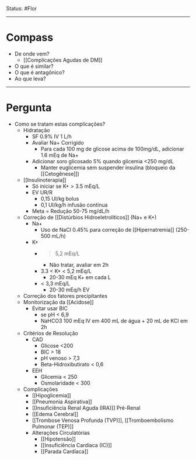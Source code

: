 Status: #Flor 

---
# Compass
- De onde vem?
	- [[Complicações Agudas de DM]]
- O que é similar?
- O que é antagônico?
- Ao que leva?

----
# Pergunta
- Como se tratam estas complicações?
	- Hidratação
		- SF 0.9% IV 1 L/h 
		- Avaliar Na+ Corrigido
			- Para cada 100 mg de glicose acima de 100mg/dL, adicionar 1.6 mEq de Na+ 
		- Adicionar soro glicosado 5% quando glicemia <250 mg/dL
			- Manter euglicemia sem suspender insulina (bloqueio da [[Cetogênese]])
	- [[Insulinoterapia]]
		- Só iniciar se K+ > 3.5 mEq/L
		- EV UR/R
			- 0,15 UI/kg bolus
			- 0,1 UI/kg/h infusão contínua
		- Meta = Redução 50-75 mg/dL/h
	- Correção de [[Distúrbios Hidroeletrolíticos]] (Na+ e K+)
		- Na+
			- Uso de NaCl 0.45% para correção de [[Hipernatremia]] (250-500 mL/h)
		- K+
			- > 5,2 mEq/L
				- Não tratar, avaliar em 2h
			- 3.3 < K+ < 5,2 mEq/L
				- 20-30 mEq K+ em cada L
			- < 3,3 mEq/L
				- 20-30 mEq/h EV
	- Correção dos fatores precipitantes
	- Monitorização da [[Acidose]]
		- Evitar usar BIC
			- se pH < 6,9
			- NaHCO3 100 mEq IV em 400 mL de água + 20 mL de KCl em 2h
	- Critérios de Resolução
		- CAD
			- Glicose <200
			- BIC > 18
			- pH venoso > 7,3
			- Beta-Hidroxibutirato < 0,6
		- EEH
			- Glicemia < 250
			- Osmolaridade < 300
	- Complicações
		- [[Hipoglicemia]]
		- [[Pneumonia Aspirativa]]
		- [[Insuficiência Renal Aguda (IRA)]] Pré-Renal
		- [[Edema Cerebral]]
		- [[Trombose Venosa Profunda (TVP)]], [[Tromboembolismo Pulmonar (TEP)]]
		- Alterações Circulatórias
			- [[Hipotensão]]
			- [[Insuficiência Cardíaca (IC)]]
			- [[Parada Cardíaca]]